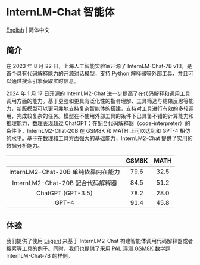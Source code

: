 # InternLM-Chat 智能体

[English](README.md) | 简体中文

## 简介

在 2023 年 8 月 22 日，上海人工智能实验室开源了 InternLM-Chat-7B v1.1，是首个具有代码解释能力的开源对话模型，支持 Python 解释器等外部工具，并且可以通过搜索引擎获取实时信息。

2024 年 1 月 17 日开源的 InternLM2-Chat 进一步提高了在代码解释和通用工具调用方面的能力。基于更强和更具有泛化性的指令理解、工具筛选与结果反思等能力，新版模型可以更可靠地支持复杂智能体的搭建，支持对工具进行有效的多轮调用，完成较复杂的任务。模型在不使用外部工具的条件下已具备不错的计算能力和推理能力，数理表现超过 ChatGPT；在配合代码解释器（code-interpreter）的条件下，InternLM2-Chat-20B 在 GSM8K 和 MATH 上可以达到和 GPT-4 相仿的水平。基于在数理和工具方面强大的基础能力，InternLM2-Chat 提供了实用的数据分析能力。

|       | GSM8K | MATH |
| :---: | :---: | :--: |
| InternLM2-Chat-20B 单纯依靠内在能力 | 79.6 | 32.5 |
| InternLM2-Chat-20B 配合代码解释器  | 84.5 | 51.2 |
| ChatGPT (GPT-3.5) | 78.2 | 28.0 |
| GPT-4 | 91.4 | 45.8 |

## 体验

我们提供了使用 [Lagent](lagent_zh_cn.md) 来基于 InternLM2-Chat 构建智能体调用代码解释器或者搜索等工具的例子。同时，我们也提供了采用 [PAL 评测 GSM8K 数学题](pal_inference_zh-CN.md) InternLM-Chat-7B 的样例。
